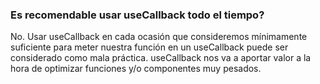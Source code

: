 
### Es recomendable usar useCallback todo el tiempo?

No. Usar useCallback en cada ocasión que consideremos mínimamente suficiente para meter nuestra función
en un useCallback puede ser considerado como mala práctica. useCallback nos va a aportar valor a la hora de optimizar
funciones y/o componentes muy pesados.
